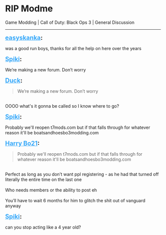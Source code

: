 # RIP Modme
Game Modding | Call of Duty: Black Ops 3 | General Discussion

---
<p class="archive-user"><strong style="font-size: 1.4em;"><span style="text-decoration: underline;text-decoration-color: #34a7f9;"><span style="color:#34a7f9;">easyskanka</span></span>:</strong></p>

<p class="archive-post">was a good run boys, thanks for all the help on here over the years</p>
<p class="archive-user"><strong style="font-size: 1.4em;"><span style="text-decoration: underline;text-decoration-color: #34a7f9;"><span style="color:#34a7f9;">Spiki</span></span>:</strong></p>

<p class="archive-post">We’re making a new forum. Don’t worry</p>
<p class="archive-user"><strong style="font-size: 1.4em;"><span style="text-decoration: underline;text-decoration-color: #34a7f9;"><span style="color:#34a7f9;">Duck</span></span>:</strong></p>

<p class="archive-post"><blockquote>We’re making a new forum. Don’t worry<br /></blockquote><br />OOOO what&#39;s it gonna be called so I know where to go?</p>
<p class="archive-user"><strong style="font-size: 1.4em;"><span style="text-decoration: underline;text-decoration-color: #34a7f9;"><span style="color:#34a7f9;">Spiki</span></span>:</strong></p>

<p class="archive-post">Probably we&#39;ll reopen t7mods.com but if that falls through for whatever reason it&#39;ll be boatsandhoesbo3modding.com</p>
<p class="archive-user"><strong style="font-size: 1.4em;"><span style="text-decoration: underline;text-decoration-color: #34a7f9;"><span style="color:#34a7f9;">Harry Bo21</span></span>:</strong></p>

<p class="archive-post"><blockquote>Probably we&#39;ll reopen t7mods.com but if that falls through for whatever reason it&#39;ll be boatsandhoesbo3modding.com<br /></blockquote><br />Perfect as long as you don’t want ppl registering - as he had that turned off literally the entire time on the last one<br /><br />Who needs members or the ability to post eh<br /><br />You’ll have to wait 6 months for him to glitch the shit out of vanguard anyway</p>
<p class="archive-user"><strong style="font-size: 1.4em;"><span style="text-decoration: underline;text-decoration-color: #34a7f9;"><span style="color:#34a7f9;">Spiki</span></span>:</strong></p>

<p class="archive-post">can you stop acting like a 4 year old?</p>
